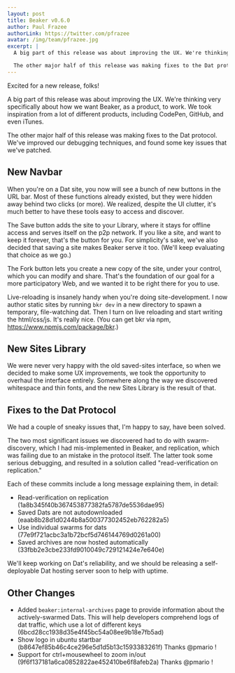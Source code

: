 ```yaml
---
layout: post
title: Beaker v0.6.0
author: Paul Frazee
authorLink: https://twitter.com/pfrazee
avatar: /img/team/pfrazee.jpg
excerpt: |
  A big part of this release was about improving the UX. We're thinking very specifically about how we want Beaker, as a product, to work. We took inspiration from a lot of different products, including CodePen, GitHub, and even iTunes.

  The other major half of this release was making fixes to the Dat protocol. We've improved our debugging techniques, and found some key issues that we've patched.
---
```


Excited for a new release, folks!

A big part of this release was about improving the UX. We're thinking very specifically about how we want Beaker, as a product, to work. We took inspiration from a lot of different products, including CodePen, GitHub, and even iTunes.

The other major half of this release was making fixes to the Dat protocol. We've improved our debugging techniques, and found some key issues that we've patched.

## New Navbar

When you're on a Dat site, you now will see a bunch of new buttons in the URL bar. Most of these functions already existed, but they were hidden away behind two clicks (or more). We realized, despite the UI clutter, it's much better to have these tools easy to access and discover.

The Save button adds the site to your Library, where it stays for offline access and serves itself on the p2p network. If you like a site, and want to keep it forever, that's the button for you. For simplicity's sake, we've also decided that saving a site makes Beaker serve it too. (We'll keep evaluating that choice as we go.)

The Fork button lets you create a new copy of the site, under your control, which you can modify and share. That's the foundation of our goal for a more participatory Web, and we wanted it to be right there for you to use.

Live-reloading is insanely handy when you're doing site-development. I now author static sites by running `bkr dev` in a new directory to spawn a temporary, file-watching dat. Then I turn on live reloading and start writing the html/css/js. It's really nice. (You can get bkr via npm, https://www.npmjs.com/package/bkr.)

## New Sites Library

We were never very happy with the old saved-sites interface, so when we decided to make some UX improvements, we took the opportunity to overhaul the interface entirely. Somewhere along the way we discovered whitespace and thin fonts, and the new Sites Library is the result of that.

## Fixes to the Dat Protocol

We had a couple of sneaky issues that, I'm happy to say, have been solved.

The two most significant issues we discovered had to do with swarm-discovery, which I had mis-implemented in Beaker, and replication, which was failing due to an mistake in the protocol itself. The latter took some serious debugging, and resulted in a solution called "read-verification on replication."

Each of these commits include a long message explaining them, in detail:
- Read-verification on replication (1a8b345f40b367453877382fa5787de5536dae95)
- Saved Dats are not autodownloaded (eaab8b28d1d0244b8a500377302452eb762282a5)
- Use individual swarms for dats (77e9f721acbc3a1b72bcf5d746144769d0261a00)
- Saved archives are now hosted automatically (33fbb2e3cbe233fd9010049c729121424e7e640e)

We'll keep working on Dat's reliability, and we should be releasing a self-deployable Dat hosting server soon to help with uptime.

## Other Changes
- Added `beaker:internal-archives` page to provide information about the actively-swarmed Dats. This will help developers comprehend logs of dat traffic, which use a lot of different keys (6bcd28cc1938d35e4f45bc54a08ee9b18e7fb5ad)
- Show logo in ubuntu startbar (b8647ef85b46c4ce296e5d1d5b13c1593383261f) Thanks @pmario !
- Support for ctrl+mousewheel to zoom in/out (9f6f137181a6ca0852822ae452410be6f8afeb2a) Thanks @pmario !
